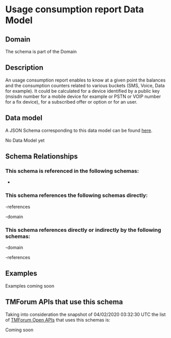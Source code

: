 # Usage consumption report Data Model

## Domain

The  schema is part of the  Domain

## Description

An usage consumption report enables to know at a given point the balances and the consumption counters related to various buckets (SMS, Voice, Data for example). It could be calculated for a device identified by a public key (msisdn number for a mobile device for example or PSTN or VOIP number for a fix device), for a subscribed offer or option or for an user.

## Data model

A JSON Schema corresponding to this data model can be found
[here](https://github.com/tmforum-rand/schemas/blob/candidates/Product/UsageConsumptionReport.schema.json).

No Data Model yet

## Schema Relationships

### This schema is referenced in the following schemas:

-

### This schema references the following schemas directly:

-references

-domain

### This schema references directly or indirectly by the following schemas:

-domain

-references



## Examples

Examples coming soon

## TMForum APIs that use this schema

Taking into consideration the snapshot of 04/02/2020 03:32:30 UTC the list of [TMForum Open APIs](https://www.tmforum.org/open-apis/) that uses this schemas is:

Coming soon